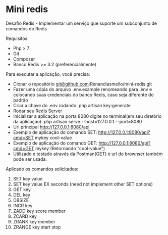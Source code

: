 # Mini redis
Desafio Redis - Implementar um serviço que suporte um subconjunto de comandos do Redis

Requisitos:
 - Php > 7
 - Git
 - Composer
 - Banco Redis >= 3.2 (preferencialmente)

Para executar a aplicação, você precisa:
 - Clonar o repositório git@github.com:Renandiasmello/mini-redis.git
 - Fazer uma cópia do arquivo .env.example renomeando para .env e colocando suas credenciais do banco Redis, caso seja diferente do padrão
 - Criar a chave do .env rodando: php artisan key:generate
 - Rodar seu Redis Server
 - Inicializar a aplicação na porta 8080 digite no terminal(em seu diretório da aplicação): php artisan serve --host=127.0.0.1 --port=8080
 - Url principal http://127.0.0.1:8080/api
 - Exemplo de aplicação do comando SET: http://127.0.0.1:8080/api?cmd=SET mykey cool-value
 - Exemplo de aplicação do comando GET: http://127.0.0.1:8080/api?cmd=GET mykey (Retornando "cool-value")
 - Utilizado e testado através da Postman(GET) e url do brownser também pode ser usada.

Aplicado os comandos solicitados:
 1. SET key value
 2. SET key value EX seconds (need not implement other SET options)
 3. GET key
 4. DEL key
 5. DBSIZE
 6. INCR key
 7. ZADD key score member
 8. ZCARD key
 9. ZRANK key member
 10. ZRANGE key start stop